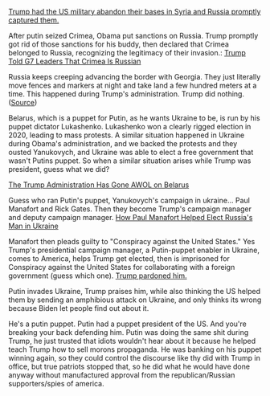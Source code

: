 [Trump had the US military abandon their bases in Syria and Russia promptly captured them.](https://www.reuters.com/article/us-syria-security-russia/russia-lands-forces-at-former-u-s-air-base-in-northern-syria-idUSKBN1XP0XN)

After putin seized Crimea, Obama put sanctions on Russia. Trump promptly got rid of those sanctions for his buddy, then declared that Crimea belonged to Russia, recognizing the legitimacy of their invasion.: [Trump Told G7 Leaders That Crimea Is Russian](https://www.buzzfeednews.com/article/albertonardelli/trump-russia-crimea)

Russia keeps creeping advancing the border with Georgia. They just literally move fences and markers at night and take land a few hundred meters at a time. This happened during Trump's administration. Trump did nothing. ([Source](https://blogs.lse.ac.uk/humanrights/2019/02/05/russias-new-strategy-in-georgia-creeping-occupation/))

Belarus, which is a puppet for Putin, as he wants Ukraine to be, is run by his puppet dictator Lukashenko. Lukashenko won a clearly rigged election in 2020, leading to mass protests. A similar situation happened in Ukraine during Obama's administration, and we backed the protests and they ousted Yanukovych, and Ukraine was able to elect a free government that wasn't Putins puppet. So when a similar situation arises while Trump was president, guess what we did?

[The Trump Administration Has Gone AWOL on Belarus](https://foreignpolicy.com/2020/09/03/belarus-election-fraud-trump-lukashenko-putin/)

Guess who ran Putin's puppet, Yanukovych's campaign in ukraine... Paul Manafort and Rick Gates. Then they become Trump's campaign manager and deputy campaign manager. [How Paul Manafort Helped Elect Russia's Man in Ukraine](https://time.com/5003623/paul-manafort-mueller-indictment-ukraine-russia/)

Manafort then pleads guilty to "Conspiracy against the United States." Yes Trump's presidential campaign manager, a Putin-puppet enabler in Ukraine, comes to America, helps Trump get elected, then is imprisoned for Conspiracy against the United States for collaborating with a foreign government (guess which one). [Trump pardoned him.](https://www.vox.com/2018/9/14/17860410/conspiracy-against-the-united-states-paul-manafort-plea)

Putin invades Ukraine, Trump praises him, while also thinking the US helped them by sending an amphibious attack on Ukraine, and only thinks its wrong because Biden let people find out about it.

He's a putin puppet. Putin had a puppet president of the US. And you're breaking your back defending him. Putin was doing the same shit during Trump, he just trusted that idiots wouldn't hear about it because he helped teach Trump how to sell morons propaganda. He was banking on his puppet winning again, so they could control the discourse like thy did with Trump in office, but true patriots stopped that, so he did what he would have done anyway without manufactured approval from the republican/Russian supporters/spies of america.